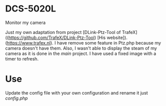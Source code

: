 # DCS-5020L
Monitor my camera

Just my own adaptation from project [DLink-Ptz-Tool of TrafeX] ((https://github.com/TrafeX/DLink-Ptz-Tool) [His website]).(https://www.trafex.nl).
I have remove some feature in Ptz.php because my camera doesn't have them. 
Also, I wasn't able to display the steam of my camera as it is done in the _main_ project. I have used a fixed image with a timer to refresh. 

# Use

Update the config file with your own configuration and rename it just *config.php*
